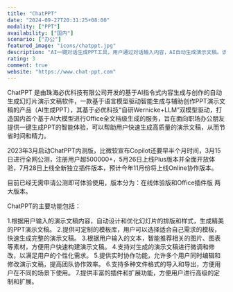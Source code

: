 ```yaml
---
title: "ChatPPT"
date: "2024-09-27T20:31:25+08:00"
modality: ["PPT"]
availability: ["国内"]
scenario: ["办公"]
featured_image: "icons/chatppt.jpg"
description: "AI一键对话生成PPT工具，用户通过对话输入内容，AI自动生成演示文稿。该工具支持实时编辑和协作功能，适合需要快速生成和调整PPT内容的团队或个人用户。"
rating: 3
comment: true
website: "https://www.chat-ppt.com"
---
```


ChatPPT 是由珠海必优科技有限公司开发的基于AI指令式内容生成与创作的自动生成幻灯片演示文稿软件，一款基于语言模型驱动智能生成与辅助创作PPT演示文稿的产品（AI生成PPT），其基于必优科技“自研Wernicke+LLM”双模型驱动，打造国内首个基于AI大模型进行Office全文档级生成的服务，旨在面向职场办公朋友提供一键生成PPT的智能体验，可以帮助用户快速生成高质量的演示文稿，从而节省时间和精力。

2023年3月启动ChatPPT内测版，比微软宣布Copilot还要早半个月时间，3月15日进行全网公测，注册用户超500000+，5月26日上线Plus版本并全面开放体验，7月28日上线全新独立插件版本，预计今年11月份将上线Online协作版本。

目前已经无需申请公测即可体验使用，版本分为：在线体验版和Office插件版 两大版本。

ChatPPT的主要功能包括：

1.根据用户输入的演示文稿内容，自动设计和优化幻灯片的排版和样式，生成精美的PPT演示文稿。
2.提供可定制的模板库，用户可以选择适合自己需求的模板，快速生成完整的演示文稿。
3.根据用户输入的文本，智能推荐相关的图片、图表等素材，方便用户快速构建演示文稿。
4.支持对生成的演示文稿进行微调和修改，以满足用户的个性化需求。
5.提供实时协作功能，允许多个用户同时编辑和修改演示文稿，提高团队协作效率。
6.支持多种文件格式的导入和导出，方便用户在不同的场景下使用。
7.提供丰富的插件和扩展功能，方便用户进行高级的定制和扩展。